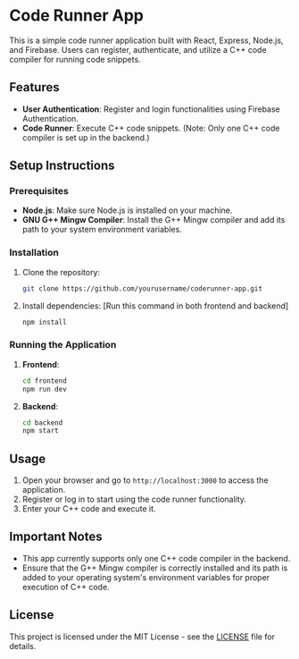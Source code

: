 # Code Runner App

This is a simple code runner application built with React, Express, Node.js, and Firebase. Users can register, authenticate, and utilize a C++ code compiler for running code snippets.

## Features

- **User Authentication**: Register and login functionalities using Firebase Authentication.
- **Code Runner**: Execute C++ code snippets. (Note: Only one C++ code compiler is set up in the backend.)

## Setup Instructions

### Prerequisites

- **Node.js**: Make sure Node.js is installed on your machine.
- **GNU G++ Mingw Compiler**: Install the G++ Mingw compiler and add its path to your system environment variables.

### Installation

1. Clone the repository:

    ```bash
    git clone https://github.com/yourusername/coderunner-app.git
    ```

2. Install dependencies: [Run this command in both frontend and backend]

    ```bash
    npm install
    ```

### Running the Application

1. **Frontend**:

    ```bash
    cd frontend
    npm run dev
    ```

2. **Backend**:

    ```bash
    cd backend
    npm start
    ```

## Usage

1. Open your browser and go to `http://localhost:3000` to access the application.
2. Register or log in to start using the code runner functionality.
3. Enter your C++ code and execute it.

## Important Notes

- This app currently supports only one C++ code compiler in the backend.
- Ensure that the G++ Mingw compiler is correctly installed and its path is added to your operating system's environment variables for proper execution of C++ code.



## License

This project is licensed under the MIT License - see the [LICENSE](LICENSE) file for details.
